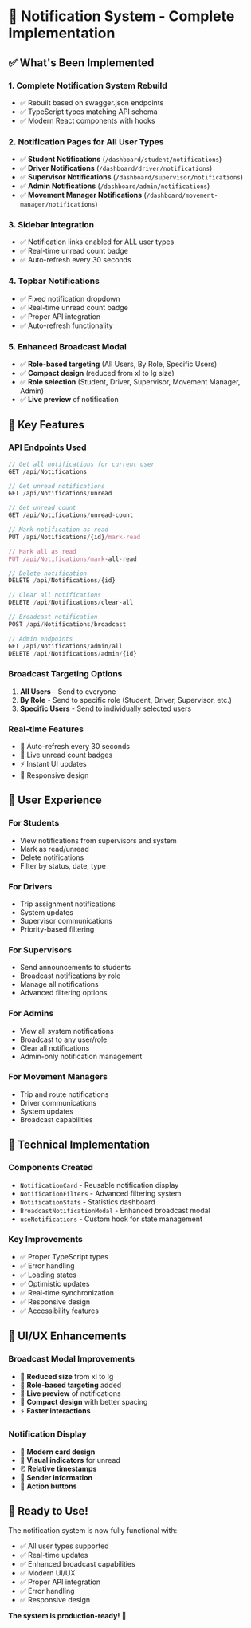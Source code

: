 # 🔔 Notification System - Complete Implementation

## ✅ What's Been Implemented

### 1. **Complete Notification System Rebuild**
- ✅ Rebuilt based on swagger.json endpoints
- ✅ TypeScript types matching API schema
- ✅ Modern React components with hooks

### 2. **Notification Pages for All User Types**
- ✅ **Student Notifications** (`/dashboard/student/notifications`)
- ✅ **Driver Notifications** (`/dashboard/driver/notifications`)
- ✅ **Supervisor Notifications** (`/dashboard/supervisor/notifications`)
- ✅ **Admin Notifications** (`/dashboard/admin/notifications`)
- ✅ **Movement Manager Notifications** (`/dashboard/movement-manager/notifications`)

### 3. **Sidebar Integration**
- ✅ Notification links enabled for ALL user types
- ✅ Real-time unread count badge
- ✅ Auto-refresh every 30 seconds

### 4. **Topbar Notifications**
- ✅ Fixed notification dropdown
- ✅ Real-time unread count badge
- ✅ Proper API integration
- ✅ Auto-refresh functionality

### 5. **Enhanced Broadcast Modal**
- ✅ **Role-based targeting** (All Users, By Role, Specific Users)
- ✅ **Compact design** (reduced from xl to lg size)
- ✅ **Role selection** (Student, Driver, Supervisor, Movement Manager, Admin)
- ✅ **Live preview** of notification

## 🚀 Key Features

### **API Endpoints Used**
```typescript
// Get all notifications for current user
GET /api/Notifications

// Get unread notifications
GET /api/Notifications/unread

// Get unread count
GET /api/Notifications/unread-count

// Mark notification as read
PUT /api/Notifications/{id}/mark-read

// Mark all as read
PUT /api/Notifications/mark-all-read

// Delete notification
DELETE /api/Notifications/{id}

// Clear all notifications
DELETE /api/Notifications/clear-all

// Broadcast notification
POST /api/Notifications/broadcast

// Admin endpoints
GET /api/Notifications/admin/all
DELETE /api/Notifications/admin/{id}
```

### **Broadcast Targeting Options**
1. **All Users** - Send to everyone
2. **By Role** - Send to specific role (Student, Driver, Supervisor, etc.)
3. **Specific Users** - Send to individually selected users

### **Real-time Features**
- 🔄 Auto-refresh every 30 seconds
- 🔔 Live unread count badges
- ⚡ Instant UI updates
- 📱 Responsive design

## 🎯 User Experience

### **For Students**
- View notifications from supervisors and system
- Mark as read/unread
- Delete notifications
- Filter by status, date, type

### **For Drivers**
- Trip assignment notifications
- System updates
- Supervisor communications
- Priority-based filtering

### **For Supervisors**
- Send announcements to students
- Broadcast notifications by role
- Manage all notifications
- Advanced filtering options

### **For Admins**
- View all system notifications
- Broadcast to any user/role
- Clear all notifications
- Admin-only notification management

### **For Movement Managers**
- Trip and route notifications
- Driver communications
- System updates
- Broadcast capabilities

## 🔧 Technical Implementation

### **Components Created**
- `NotificationCard` - Reusable notification display
- `NotificationFilters` - Advanced filtering system
- `NotificationStats` - Statistics dashboard
- `BroadcastNotificationModal` - Enhanced broadcast modal
- `useNotifications` - Custom hook for state management

### **Key Improvements**
- ✅ Proper TypeScript types
- ✅ Error handling
- ✅ Loading states
- ✅ Optimistic updates
- ✅ Real-time synchronization
- ✅ Responsive design
- ✅ Accessibility features

## 🎨 UI/UX Enhancements

### **Broadcast Modal Improvements**
- 📏 **Reduced size** from xl to lg
- 🎯 **Role-based targeting** added
- 👀 **Live preview** of notifications
- 🎨 **Compact design** with better spacing
- ⚡ **Faster interactions**

### **Notification Display**
- 🎨 **Modern card design**
- 🔔 **Visual indicators** for unread
- ⏰ **Relative timestamps**
- 👤 **Sender information**
- 🎯 **Action buttons**

## 🚀 Ready to Use!

The notification system is now fully functional with:
- ✅ All user types supported
- ✅ Real-time updates
- ✅ Enhanced broadcast capabilities
- ✅ Modern UI/UX
- ✅ Proper API integration
- ✅ Error handling
- ✅ Responsive design

**The system is production-ready!** 🎉
